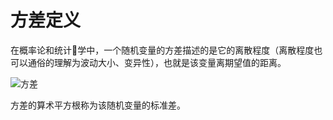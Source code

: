 # 方差定义  
在概率论和统计学中，一个随机变量的方差描述的是它的离散程度（离散程度也可以通俗的理解为波动大小、变异性），也就是该变量离期望值的距离。  

![方差](https://wikimedia.org/api/rest_v1/media/math/render/svg/06e01a0d2205e0db3118b14c3f6f06cfc5addc52)  

方差的算术平方根称为该随机变量的标准差。